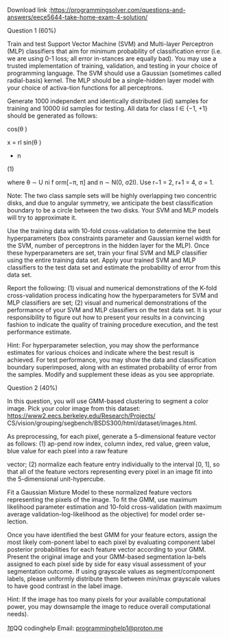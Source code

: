 Download link :https://programmingsolver.com/questions-and-answers/eece5644-take-home-exam-4-solution/

Question 1 (60%)

Train and test Support Vector Machine (SVM) and Multi-layer Perceptron (MLP) classifiers that aim for minimum probability of classification error (i.e. we are using 0-1 loss; all error in-stances are equally bad). You may use a trusted implementation of training, validation, and testing in your choice of programming language. The SVM should use a Gaussian (sometimes called radial-basis) kernel. The MLP should be a single-hidden layer model with your choice of activa-tion functions for all perceptrons.

Generate 1000 independent and identically distributed (iid) samples for training and 10000 iid samples for testing. All data for class l ∈ {−1, +1} should be generated as follows:

cos(θ )

x = rl sin(θ )

+ n

(1)

where θ ∼ U ni f orm[−π, π] and n ∼ N(0, σ2I). Use r−1 = 2, r+1 = 4, σ = 1.

Note: The two class sample sets will be highly overlapping two concentric disks, and due to angular symmetry, we anticipate the best classification boundary to be a circle between the two disks. Your SVM and MLP models will try to approximate it.

Use the training data with 10-fold cross-validation to determine the best hyperparameters (box constraints parameter and Gaussian kernel width for the SVM, number of perceptrons in the hidden layer for the MLP). Once these hyperparameters are set, train your final SVM and MLP classifier using the entire training data set. Apply your trained SVM and MLP classifiers to the test data set and estimate the probability of error from this data set.

Report the following: (1) visual and numerical demonstrations of the K-fold cross-validation process indicating how the hyperparameters for SVM and MLP classifiers are set; (2) visual and numerical demonstrations of the performance of your SVM and MLP classifiers on the test data set. It is your responsibility to figure out how to present your results in a convincing fashion to indicate the quality of training procedure execution, and the test performance estimate.

Hint: For hyperparameter selection, you may show the performance estimates for various choices and indicate where the best result is achieved. For test performance, you may show the data and classification boundary superimposed, along with an estimated probability of error from the samples. Modify and supplement these ideas as you see appropriate.

Question 2 (40%)

In this question, you will use GMM-based clustering to segment a color image. Pick your color image from this dataset: https://www2.eecs.berkeley.edu/Research/Projects/ CS/vision/grouping/segbench/BSDS300/html/dataset/images.html.

As preprocessing, for each pixel, generate a 5-dimensional feature vector as follows: (1) ap-pend row index, column index, red value, green value, blue value for each pixel into a raw feature


vector; (2) normalize each feature entry individually to the interval [0, 1], so that all of the feature vectors representing every pixel in an image fit into the 5-dimensional unit-hypercube.

Fit a Gaussian Mixture Model to these normalized feature vectors representing the pixels of the image. To fit the GMM, use maximum likelihood parameter estimation and 10-fold cross-validation (with maximum average validation-log-likelihood as the objective) for model order se-lection.

Once you have identified the best GMM for your feature ectors, assign the most likely com-ponent label to each pixel by evaluating component label posterior probabilities for each feature vector according to your GMM. Present the original image and your GMM-based segmentation la-bels assigned to each pixel side by side for easy visual assessment of your segmentation outcome. If using grayscale values as segment/component labels, please uniformly distribute them between min/max grayscale values to have good contrast in the label image.

Hint: If the image has too many pixels for your available computational power, you may downsample the image to reduce overall computational needs).

加QQ codinghelp Email: programminghelp1@proton.me
